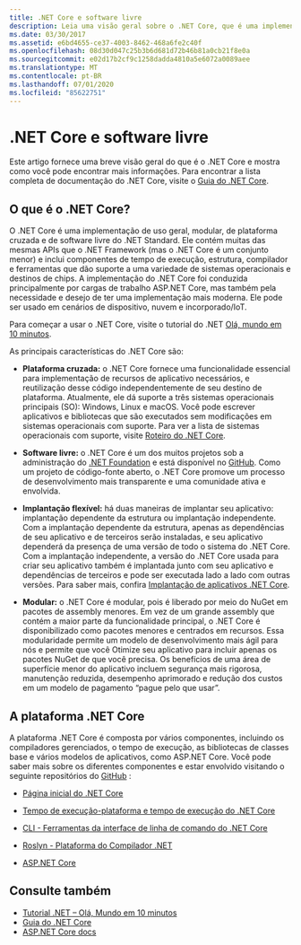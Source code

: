 ```yaml
---
title: .NET Core e software livre
description: Leia uma visão geral sobre o .NET Core, que é uma implementação de uso geral, modular, de plataforma cruzada e de código aberto do .NET Standard.
ms.date: 03/30/2017
ms.assetid: e6bd4655-ce37-4003-8462-468a6fe2c40f
ms.openlocfilehash: 08d30d047c25b3b6d681d72b46b81a0cb21f8e0a
ms.sourcegitcommit: e02d17b2cf9c1258dadda4810a5e6072a0089aee
ms.translationtype: MT
ms.contentlocale: pt-BR
ms.lasthandoff: 07/01/2020
ms.locfileid: "85622751"
---
```

# <a name="net-core-and-open-source"></a>.NET Core e software livre

Este artigo fornece uma breve visão geral do que é o .NET Core e mostra como você pode encontrar mais informações. Para encontrar a lista completa de documentação do .NET Core, visite o [Guia do .NET Core](../../core/index.yml).

## <a name="what-is-net-core"></a>O que é o .NET Core?  

O .NET Core é uma implementação de uso geral, modular, de plataforma cruzada e de software livre do .NET Standard. Ele contém muitas das mesmas APIs que o .NET Framework (mas o .NET Core é um conjunto menor) e inclui componentes de tempo de execução, estrutura, compilador e ferramentas que dão suporte a uma variedade de sistemas operacionais e destinos de chips. A implementação do .NET Core foi conduzida principalmente por cargas de trabalho ASP.NET Core, mas também pela necessidade e desejo de ter uma implementação mais moderna. Ele pode ser usado em cenários de dispositivo, nuvem e incorporado/IoT.  
  
Para começar a usar o .NET Core, visite o tutorial do .NET [Olá, mundo em 10 minutos](https://dotnet.microsoft.com/learn/dotnet/hello-world-tutorial/intro).  
  
As principais características do .NET Core são:
  
- **Plataforma cruzada:** o .NET Core fornece uma funcionalidade essencial para implementação de recursos de aplicativo necessários, e reutilização desse código independentemente de seu destino de plataforma. Atualmente, ele dá suporte a três sistemas operacionais principais (SO): Windows, Linux e macOS. Você pode escrever aplicativos e bibliotecas que são executados sem modificações em sistemas operacionais com suporte. Para ver a lista de sistemas operacionais com suporte, visite [Roteiro do .NET Core](https://github.com/dotnet/core/blob/master/roadmap.md).
  
- **Software livre:** o .NET Core é um dos muitos projetos sob a administração do [.NET Foundation](https://www.dotnetfoundation.org/) e está disponível no [GitHub](https://github.com/). Como um projeto de código-fonte aberto, o .NET Core promove um processo de desenvolvimento mais transparente e uma comunidade ativa e envolvida.  
  
- **Implantação flexível:** há duas maneiras de implantar seu aplicativo: implantação dependente da estrutura ou implantação independente. Com a implantação dependente da estrutura, apenas as dependências de seu aplicativo e de terceiros serão instaladas, e seu aplicativo dependerá da presença de uma versão de todo o sistema do .NET Core. Com a implantação independente, a versão do .NET Core usada para criar seu aplicativo também é implantada junto com seu aplicativo e dependências de terceiros e pode ser executada lado a lado com outras versões. Para saber mais, confira [Implantação de aplicativos .NET Core](../../core/deploying/index.md).

- **Modular:** o .NET Core é modular, pois é liberado por meio do NuGet em pacotes de assembly menores. Em vez de um grande assembly que contém a maior parte da funcionalidade principal, o .NET Core é disponibilizado como pacotes menores e centrados em recursos. Essa modularidade permite um modelo de desenvolvimento mais ágil para nós e permite que você Otimize seu aplicativo para incluir apenas os pacotes NuGet de que você precisa. Os benefícios de uma área de superfície menor do aplicativo incluem segurança mais rigorosa, manutenção reduzida, desempenho aprimorado e redução dos custos em um modelo de pagamento “pague pelo que usar”.  
  
## <a name="the-net-core-platform"></a>A plataforma .NET Core
  
A plataforma .NET Core é composta por vários componentes, incluindo os compiladores gerenciados, o tempo de execução, as bibliotecas de classes base e vários modelos de aplicativos, como ASP.NET Core. Você pode saber mais sobre os diferentes componentes e estar envolvido visitando o seguinte repositórios do [GitHub](https://github.com/) :  
  
- [Página inicial do .NET Core](https://github.com/dotnet/core)  
  
- [Tempo de execução-plataforma e tempo de execução do .NET Core](https://github.com/dotnet/runtime)  
  
- [CLI - Ferramentas da interface de linha de comando do .NET Core](https://github.com/dotnet/cli)  
  
- [Roslyn - Plataforma do Compilador .NET](https://github.com/dotnet/roslyn)  
  
- [ASP.NET Core](https://github.com/dotnet/aspnetcore)  
  
## <a name="see-also"></a>Consulte também

- [Tutorial .NET – Olá, Mundo em 10 minutos](https://dotnet.microsoft.com/learn/dotnet/hello-world-tutorial/intro)
- [Guia do .NET Core](../../core/index.yml)
- [ASP.NET Core docs](/aspnet/core/)
